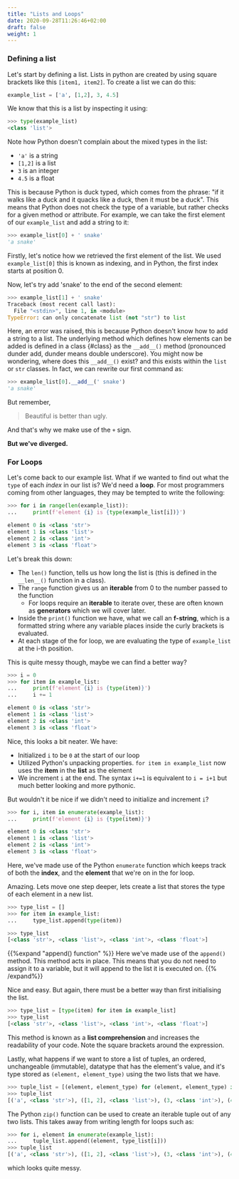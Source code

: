 ```yaml
---
title: "Lists and Loops"
date: 2020-09-28T11:26:46+02:00
draft: false
weight: 1
---
```


### Defining a list

Let's start by defining a list. Lists in python are created by using square brackets like this `[item1, item2]`. To create a list we can do this:

```python
example_list = ['a', [1,2], 3, 4.5]
```

We know that this is a list by inspecting it using:

```python
>>> type(example_list)
<class 'list'>
```

Note how Python doesn't complain about the mixed types in the list:

- `'a'` is a string
- `[1,2]` is a list
- `3` is an integer
- `4.5` is a float

This is because Python is duck typed, which comes from the phrase: "if it walks like a duck and it quacks like a duck, then it must be a duck". This means that Python does not check the type of a variable, but rather checks for a given method or attribute. For example, we can take the first element of our `example_list` and add a string to it:

```python
>>> example_list[0] + ' snake'
'a snake'
```

Firstly, let's notice how we retrieved the first element of the list. We used `example_list[0]` this is known as indexing, and in Python, the first index starts at position 0.

Now, let's try add 'snake' to the end of the second element:

```python
>>> example_list[1] + ' snake'
Traceback (most recent call last):
  File "<stdin>", line 1, in <module>
TypeError: can only concatenate list (not "str") to list
```

Here, an error was raised, this is because Python doesn't know how to add a string to a list. The underlying method which defines how elements can be added is defined in a class {#class} as the `__add__()` method (pronounced dunder add, dunder means double underscore).
You might now be wondering, where does this `__add__()` exist? and this exists within the `list` or `str` classes. In fact, we can rewrite our first command as:

```python
>>> example_list[0].__add__(' snake')
'a snake'
```

But remember,

> Beautiful is better than ugly.

And that's why we make use of the `+` sign.

**But we've diverged.**

### For Loops

Let's come back to our example list. What if we wanted to find out what the `type` of each _index_ in our list is? We'd need a **loop**.
For most programmers coming from other languages, they may be tempted to write the following:

```python
>>> for i in range(len(example_list)):
...     print(f'element {i} is {type(example_list[i])}')

element 0 is <class 'str'>
element 1 is <class 'list'>
element 2 is <class 'int'>
element 3 is <class 'float'>
```

Let's break this down:

- The `len()` function, tells us how long the list is (this is defined in the `__len__()` function in a class).
- The `range` function gives us an **iterable** from 0 to the number passed to the function
  - For loops require an **iterable** to iterate over, these are often known as **generators** which we will cover later.
- Inside the `print()` function we have, what we call an **f-string**, which is a formatted string where any variable places inside the curly brackets is evaluated.
- At each stage of the for loop, we are evaluating the type of `example_list` at the i-th position.

This is quite messy though, maybe we can find a better way?

```python
>>> i = 0
>>> for item in example_list:
...     print(f'element {i} is {type(item)}')
...     i += 1

element 0 is <class 'str'>
element 1 is <class 'list'>
element 2 is <class 'int'>
element 3 is <class 'float'>
```

Nice, this looks a bit neater. We have:

- Initialized `i` to be `0` at the start of our loop
- Utilized Python's unpacking properties. `for item in example_list` now uses the **item** in the **list** as the element
- We increment `i` at the end. The syntax `i+=1` is equivalent to `i = i+1` but much better looking and more pythonic.

But wouldn't it be nice if we didn't need to initialize and increment `i`?

```python
>>> for i, item in enumerate(example_list):
...     print(f'element {i} is {type(item)}')

element 0 is <class 'str'>
element 1 is <class 'list'>
element 2 is <class 'int'>
element 3 is <class 'float'>
```

Here, we've made use of the Python `enumerate` function which keeps track of both the **index**, and the **element** that we're on in the for loop.

Amazing. Lets move one step deeper, lets create a list that stores the type of each element in a new list.

```python
>>> type_list = []
>>> for item in example_list:
...     type_list.append(type(item))

>>> type_list
[<class 'str'>, <class 'list'>, <class 'int'>, <class 'float'>]
```

{{%expand "append() function" %}}
Here we've made use of the `append()` method. This method acts in place. This means that you do not need to assign it to a variable, but it will append to the list it is executed on.
{{% /expand%}}

Nice and easy. But again, there must be a better way than first initialising the list.

```python
>>> type_list = [type(item) for item in example_list]
>>> type_list
[<class 'str'>, <class 'list'>, <class 'int'>, <class 'float'>]
```

This method is known as a **list comprehension** and increases the readability of your code. Note the square brackets around the expression.

Lastly, what happens if we want to store a list of tuples, an ordered, unchangeable (immutable), datatype that has the element's value, and it's type stored as `(element, element_type)` using the two lists that we have.

```python
>>> tuple_list = [(element, element_type) for (element, element_type) in zip(example_list, type_list)]
>>> tuple_list
[('a', <class 'str'>), ([1, 2], <class 'list'>), (3, <class 'int'>), (4.5, <class 'float'>)]
```

The Python `zip()` function can be used to create an iterable tuple out of any two lists. This takes away from writing length for loops such as:

```python
>>> for i, element in enumerate(example_list):
...     tuple_list.append((element, type_list[i]))
>>> tuple_list
[('a', <class 'str'>), ([1, 2], <class 'list'>), (3, <class 'int'>), (4.5, <class 'float'>)]
```

which looks quite messy.
